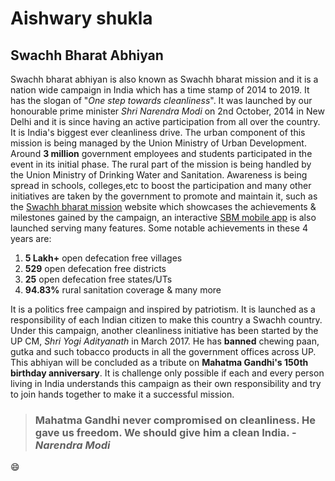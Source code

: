 # Aishwary shukla

## Swachh Bharat Abhiyan

Swachh bharat abhiyan is also known as Swachh bharat mission and it is a nation wide campaign in India which has a time stamp of 2014 to 2019. It has the slogan of "*One step towards cleanliness*". It was launched by our honourable prime minister *Shri Narendra Modi* on 2nd October, 2014 in New Delhi and it is since having an active participation from all over the country. It is India's biggest ever cleanliness drive. The urban component of this mission is being managed by the Union Ministry of Urban Development. Around **3 million** government employees and students participated in the event in its initial phase. The rural part of the mission is being handled by the Union Ministry of Drinking Water and Sanitation. Awareness is being spread in schools, colleges,etc to boost the participation and many other initiatives are taken by the government to promote and maintain it, such as the [Swachh bharat mission](https://swachhbharatmission.gov.in) website which showcases the achievements & milestones gained by the campaign, an interactive [SBM mobile app](http://msbm.gov.in/Public/Home.aspx) is also launched serving many features.
Some notable achievements in these 4 years are:
1. __5 Lakh+__ open defecation free villages
2. __529__ open defecation free districts
3. __25__ open defecation free states/UTs
4. __94.83%__ rural sanitation coverage & many more

It is a politics free campaign and inspired by patriotism. It is launched as a responsibility of each Indian citizen to make this country a Swachh country. Under this campaign, another cleanliness initiative has been started by the UP CM, *Shri Yogi Adityanath* in March 2017. He has **banned** chewing paan, gutka and such tobacco products in all the government offices across UP. This abhiyan will be concluded as a tribute on **Mahatma Gandhi's 150th birthday anniversary**. It is challenge only possible if each and every person living in India understands this campaign as their own responsibility and try to join hands together to make it a successful mission.

> ### Mahatma Gandhi never compromised on cleanliness. He gave us freedom. We should give him a clean India. -*Narendra Modi*
:smile:
